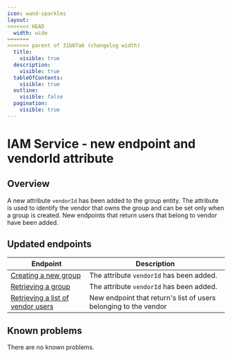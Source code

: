 ```yaml
---
icon: wand-sparkles
layout:
<<<<<<< HEAD
  width: wide
=======
>>>>>>> parent of 31b07a6 (changelog width)
  title:
    visible: true
  description:
    visible: true
  tableOfContents:
    visible: true
  outline:
    visible: false
  pagination:
    visible: true
---
```

# IAM Service - new endpoint and vendorId attribute

## Overview

A new attribute `vendorId` has been added to the group entity. The attribute is used to identify the vendor that owns the group and can be set only when a group is created.
New endpoints that return users that belong to vendor have been added.

## Updated endpoints

| Endpoint                                                                                                                                                                                                            | Description                                                      |
|---------------------------------------------------------------------------------------------------------------------------------------------------------------------------------------------------------------------|------------------------------------------------------------------|
| [Creating a new group](https://developer.emporix.io/api-references/api-guides/users-and-permissions/iam/api-reference/groups#post-iam-tenant-groups)                                                 | The attribute `vendorId` has been added.                         |
| [Retrieving a group](https://developer.emporix.io/api-references/api-guides/users-and-permissions/iam/api-reference/groups#get-iam-tenant-groups-groupid)                                            | The attribute `vendorId` has been added.                         |
| [Retrieving a list of vendor users](https://developer.emporix.io/api-references/api-guides/users-and-permissions/iam/api-reference/management-dashboard-users#get-iam-tenant-users-vendors-vendorid) | New endpoint that return's list of users belonging to the vendor |

## Known problems

There are no known problems.
